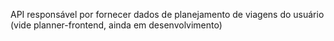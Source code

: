 API responsável por fornecer dados de planejamento de viagens do usuário (vide planner-frontend, ainda em desenvolvimento)
